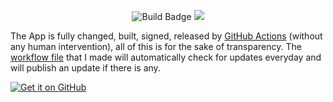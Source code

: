 <p align="center">
  <img src="https://github.com/johnbetaro/Signal-AMOLED/actions/workflows/build.yml/badge.svg" alt="Build Badge">
  <img src="https://img.shields.io/github/v/release/johnbetaro/Signal-AMOLED?display_name=tag" >
</p>

The App is fully changed, built, signed, released by [GitHub Actions](https://github.com/JohnBetaro/Signal-Android-AMOLED/actions) (without any human intervention), all of this is for the sake of transparency. The [workflow file](https://github.com/JohnBetaro/Signal-AMOLED/blob/main/.github/workflows/build.yml) that I made will automatically check for updates everyday and will publish an update if there is any.

<a href="https://github.com/johnbetaro/Signal-AMOLED/releases/latest">
    <img src="https://img.shields.io/badge/Get%20it%20on%20GitHub-100000?style=for-the-badge&logo=github&logoColor=white" alt="Get it on GitHub">
</a>
